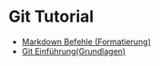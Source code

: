 # Git Tutorial

* [Markdown Befehle (Formatierung)](https://guides.github.com/features/mastering-markdown/)
* [Git Einführung(Grundlagen)](https://guides.github.com/activities/hello-world/)
